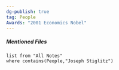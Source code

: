 ```yaml
---
dg-publish: true
tag: People
Awards: "2001 Economics Nobel"
---
```

##### Mentioned Files
```dataview 
list from "All Notes"
where contains(People,"Joseph Stiglitz")
```
